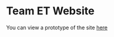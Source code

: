 Team ET Website
===============
You can view a prototype of the site [here](http://ucfalmouth.github.io/teamet-website/)
